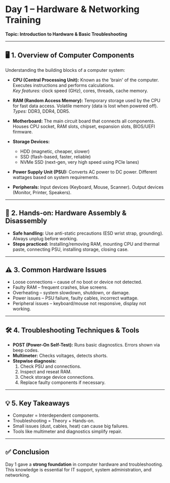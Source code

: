 # Day 1 – Hardware & Networking Training

**Topic: Introduction to Hardware & Basic Troubleshooting**

---

## 🖥️ 1. Overview of Computer Components

Understanding the building blocks of a computer system:

- **CPU (Central Processing Unit):** Known as the 'brain' of the computer. Executes instructions and performs calculations.  
  _Key features:_ clock speed (GHz), cores, threads, cache memory.

- **RAM (Random Access Memory):** Temporary storage used by the CPU for fast data access. Volatile memory (data is lost when powered off).  
  _Types:_ DDR3, DDR4, DDR5.

- **Motherboard:** The main circuit board that connects all components. Houses CPU socket, RAM slots, chipset, expansion slots, BIOS/UEFI firmware.

- **Storage Devices:**

  - HDD (magnetic, cheaper, slower)
  - SSD (flash-based, faster, reliable)
  - NVMe SSD (next-gen, very high speed using PCIe lanes)

- **Power Supply Unit (PSU):** Converts AC power to DC power. Different wattages based on system requirements.

- **Peripherals:** Input devices (Keyboard, Mouse, Scanner). Output devices (Monitor, Printer, Speakers).

---

## 🔧 2. Hands-on: Hardware Assembly & Disassembly

- **Safe handling:** Use anti-static precautions (ESD wrist strap, grounding). Always unplug before working.
- **Steps practiced:** Installing/removing RAM, mounting CPU and thermal paste, connecting PSU, installing storage, closing case.

---

## ⚠️ 3. Common Hardware Issues

- Loose connections – cause of no boot or device not detected.
- Faulty RAM – frequent crashes, blue screens.
- Overheating – system slowdown, shutdown, or damage.
- Power issues – PSU failure, faulty cables, incorrect wattage.
- Peripheral issues – keyboard/mouse not responsive, display not working.

---

## 🛠️ 4. Troubleshooting Techniques & Tools

- **POST (Power-On Self-Test):** Runs basic diagnostics. Errors shown via beep codes.
- **Multimeter:** Checks voltages, detects shorts.
- **Stepwise diagnosis:**
  1. Check PSU and connections.
  2. Inspect and reseat RAM.
  3. Check storage device connections.
  4. Replace faulty components if necessary.

---

## 💡 5. Key Takeaways

- Computer = Interdependent components.
- Troubleshooting = Theory + Hands-on.
- Small issues (dust, cables, heat) can cause big failures.
- Tools like multimeter and diagnostics simplify repair.

---

## ✅ Conclusion

Day 1 gave a **strong foundation** in computer hardware and troubleshooting.  
This knowledge is essential for IT support, system administration, and networking.
